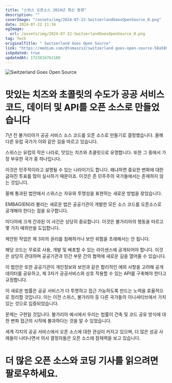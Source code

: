 ```yaml
---
title: "스위스 오픈소스 2024년 최신 동향"
description: ""
coverImage: "/assets/img/2024-07-22-SwitzerlandGoesOpenSource_0.png"
date: 2024-07-22 11:34
ogImage: 
  url: /assets/img/2024-07-22-SwitzerlandGoesOpenSource_0.png
tag: Tech
originalTitle: " Switzerland Goes Open Source"
link: "https://medium.com/@tomaszs2/switzerland-goes-open-source-58a58046024f"
isUpdated: true
updatedAt: 1723816761100
---
```





![Switzerland Goes Open Source](/assets/img/2024-07-22-SwitzerlandGoesOpenSource_0.png)

# 맛있는 치즈와 초콜릿의 수도가 공공 서비스 코드, 데이터 및 API를 오픈 소스로 만들었습니다

7년 전 불가리아가 공공 서비스 소스 코드를 오픈 소스로 만들기로 결정했습니다. 올해 다른 유럽 국가가 이와 같은 길을 따르고 있습니다.

스위스는 유럽의 작은 나라로, 맛있는 치즈와 초콜릿으로 유명합니다. 또한 그 중에서 가장 부유한 국가 중 하나입니다.


<div class="content-ad"></div>

이것은 민주적이라고 설명될 수 있는 나라이기도 합니다. 왜냐하면 중요한 변화에 대한 굽혀진 투표를 많이 실시하기 때문이죠. 이것은 준 민주주의 국가들에서는 존재하지 않는 것입니다.

올해 통과된 법안에서 스위스는 자유와 투명성을 표현하는 새로운 방법을 찾았습니다.

EMBAG(EN)라 불리는 새로운 법은 공공기관이 개발한 모든 소스 코드를 오픈소스로 공개해야 한다는 점을 요구합니다.

미디어에 크게 간과된 이 사건은 상당히 중요합니다. 이것은 불가리아의 행동을 따르고 몇 가지 예외만을 도입합니다.

<div class="content-ad"></div>

제안된 작업은 제 3자의 권리를 침해하거나 보안 위험을 초래해서는 안 됩니다.

해당 코드는 무료로 사용, 개발 및 배포할 수 있는 라이센스에 공개되어야 합니다. 이것은 상당히 관대하며 공공기관과 민간 부문 간의 협력에 새로운 길을 열어줄 수 있습니다.

이 법안은 또한 공공기관이 개인정보와 보안과 같은 합리적인 예외 사항을 고려해 공개 데이터를 공유하고, 제 3자가 공공서비스와 상호 작용할 수 있는 API를 구축해야 한다고 규정합니다.

이 새로운 법률은 공공 서비스가 더 투명하고 접근 가능하도록 만드는 노력을 효율적으로 정리할 것입니다. 이는 이전 스위스, 불가리아 등 다른 국가들의 이니셔티브에서 가치 있는 것으로 입증되었습니다.

<div class="content-ad"></div>

문제는 구현일 것입니다. 불가리아 예시에서 우리는 법률이 건축 및 코드 공유 방식에 대한 변화 접근의 시작에 불과하다는 것을 알 수 있었습니다.

세계 각지의 공공 서비스에서 오픈 소스에 대한 관심이 커지고 있으며, 더 많은 성공 사례들이 나타나면서 의사 결정자들은 오픈 소스에 잠재력을 보고 있습니다.

# 더 많은 오픈 소스와 코딩 기사를 읽으려면 팔로우하세요.